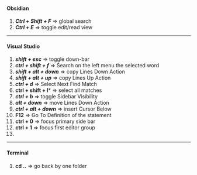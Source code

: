 #### Obsidian
1. ***Ctrl + Shift + F***  => global search
2. ***Ctrl + E***  => toggle edit/read view
---
#### Visual Studio
1. ***shift + esc*** => toggle down-bar
2. ***ctrl + shift + f*** => Search on the left menu the selected word
3. ***shift + alt + down*** => copy Lines Down Action
4.  ***shift + alt + up*** => copy Lines Up Action
5. ***ctrl + d*** => Select Next Find Match
6.  **ctrl + shift + l*** => select all matches
7. ***ctrl + b*** => toggle Sidebar Visibility
8. ***alt + down*** => move Lines Down Action
9. ***ctrl + alt + down*** => insert Cursor Below
10.  **F12** => Go To Definition of the statement
11. **ctrl + 0** => focus primary side bar
12. **ctrl + 1** => focus first editor group
13. 
---
#### Terminal
1.   **cd ..** => go back by one folder